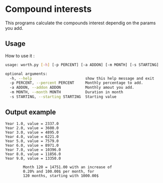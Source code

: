# Compound interests

This programs calculate the compounds interest dependig on the params you add.

## Usage
How to use it : 
``` bash
usage: worth.py [-h] [-p PERCENT] [-a ADDON] [-m MONTH] [-s STARTING]

optional arguments:
  -h, --help                        show this help message and exit
  -p PERCENT, --percent PERCENT     Monthly percentage to add.
  -a ADDON, --addon ADDON           Monthly amout you add.
  -m MONTH, --month MONTH           Duration in month
  -s STARTING, --starting STARTING  Starting value
```

## Output example

```text
Year 1.0, value = 2337.0
Year 2.0, value = 3600.0
Year 3.0, value = 4895.0
Year 4.0, value = 6221.0
Year 5.0, value = 7579.0
Year 6.0, value = 8971.0
Year 7.0, value = 10396.0
Year 8.0, value = 11856.0
Year 9.0, value = 13350.0

        Month 120 = 14751.00 with an increase of 
        0.20% and 100.00$ per month, for 
        120 months, starting with 1000.00$
```